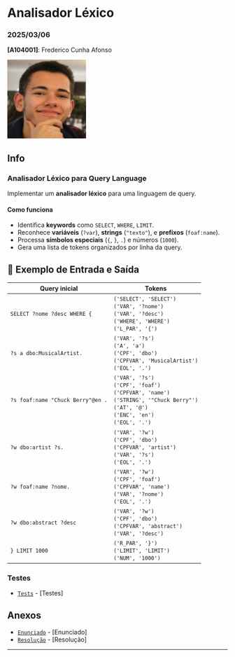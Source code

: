 # Analisador Léxico

### 2025/03/06

**[A104001]**: Frederico Cunha Afonso  

![Fred](../Photo.png)

## Info
### Analisador Léxico para Query Language

Implementar um **analisador léxico** para uma linguagem de query. 

#### Como funciona

- Identifica **keywords** como `SELECT`, `WHERE`, `LIMIT`.
- Reconhece **variáveis** (`?var`), **strings** (`"texto"`), e **prefixos** (`foaf:name`).
- Processa **símbolos especiais** (`{`, `}`, `.`) e números (`1000`).
- Gera uma lista de tokens organizados por linha da query.

## 📜 Exemplo de Entrada e Saída

| **Query inicial** | **Tokens** |
|----------------------|--------------------|
| `SELECT ?nome ?desc WHERE {` | `('SELECT', 'SELECT')` <br> `('VAR', '?nome')` <br> `('VAR', '?desc')` <br> `('WHERE', 'WHERE')` <br> `('L_PAR', '{')` |
| `?s a dbo:MusicalArtist.` | `('VAR', '?s')` <br> `('A', 'a')` <br> `('CPF', 'dbo')` <br> `('CPFVAR', 'MusicalArtist')` <br> `('EOL', '.')` |
| `?s foaf:name "Chuck Berry"@en .` | `('VAR', '?s')` <br> `('CPF', 'foaf')` <br> `('CPFVAR', 'name')` <br> `('STRING', '"Chuck Berry"')` <br> `('AT', '@')` <br> `('ENC', 'en')` <br> `('EOL', '.')` |
| `?w dbo:artist ?s.` | `('VAR', '?w')` <br> `('CPF', 'dbo')` <br> `('CPFVAR', 'artist')` <br> `('VAR', '?s')` <br> `('EOL', '.')` |
| `?w foaf:name ?nome.` | `('VAR', '?w')` <br> `('CPF', 'foaf')` <br> `('CPFVAR', 'name')` <br> `('VAR', '?nome')` <br> `('EOL', '.')` |
| `?w dbo:abstract ?desc` | `('VAR', '?w')` <br> `('CPF', 'dbo')` <br> `('CPFVAR', 'abstract')` <br> `('VAR', '?desc')` |
| `} LIMIT 1000` | `('R_PAR', '}')` <br> `('LIMIT', 'LIMIT')` <br> `('NUM', '1000')` |


### Testes
- [`Tests`](Tests/output.txt) - [Testes] 


## Anexos 
- [`Enunciado`](Enunciado.pdf) - [Enunciado] 
- [`Resolução`](TPC4.py) - [Resolução] 
---